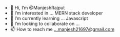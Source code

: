 - 👋 Hi, I’m @ManjeshRajput
- 👀 I’m interested in ... MERN stack developer
- 🌱 I’m currently learning ... Javascript
- 💞️ I’m looking to collaborate on ...
- 📫 How to reach me ...manjesh21697@gmail.com

<!---
ManjeshRajput/ManjeshRajput is a ✨ special ✨ repository because its `README.md` (this file) appears on your GitHub profile.
You can click the Preview link to take a look at your changes.
--->
